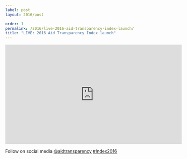 ```yaml
---
label: post
layout: 2016/post

order: 1
permalink: /2016/live-2016-aid-transparency-index-launch/
title: "LIVE: 2016 Aid Transparency Index launch"
---
```


<iframe src="https://www.youtube.com/embed/BVO5E9w1b_s" width="560" height="315" frameborder="0" allowfullscreen="allowfullscreen"></iframe>

Follow on social media [@aidtransparency](https://twitter.com/aidtransparency) [#Index2016](https://twitter.com/search?src=typd&amp;q=%23Index2016)
